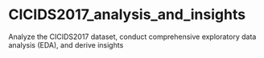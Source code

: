 # CICIDS2017_analysis_and_insights
Analyze the CICIDS2017 dataset, conduct comprehensive exploratory data analysis (EDA), and derive insights
